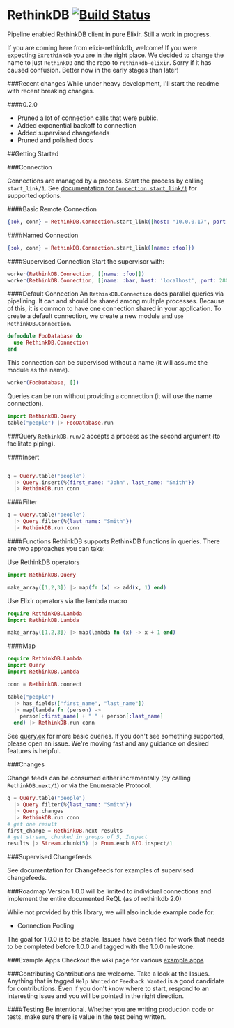 RethinkDB [![Build Status](https://travis-ci.org/hamiltop/rethinkdb-elixir.svg?branch=master)](https://travis-ci.org/hamiltop/rethinkdb-elixir)
===========
Pipeline enabled RethinkDB client in pure Elixir. Still a work in progress.

If you are coming here from elixir-rethinkdb, welcome!
If you were expecting `Exrethinkdb` you are in the right place. We decided to change the name to just `RethinkDB` and the repo to `rethinkdb-elixir`. Sorry if it has caused confusion. Better now in the early stages than later!

###Recent changes
While under heavy development, I'll start the readme with recent breaking changes.

####0.2.0
* Pruned a lot of connection calls that were public.
* Added exponential backoff to connection
* Added supervised changefeeds
* Pruned and polished docs

##Getting Started

###Connection

Connections are managed by a process. Start the process by calling `start_link/1`. See [documentation for `Connection.start_link/1`](http://hexdocs.pm/rethinkdb/RethinkDB.Connection.html#start_link/1) for supported options. 

####Basic Remote Connection
```elixir
{:ok, conn} = RethinkDB.Connection.start_link([host: "10.0.0.17", port: 28015])
```

####Named Connection
```elixir
{:ok, conn} = RethinkDB.Connection.start_link([name: :foo]})
```

####Supervised Connection
Start the supervisor with:
```elixir
worker(RethinkDB.Connection, [[name: :foo]])
worker(RethinkDB.Connection, [[name: :bar, host: 'localhost', port: 28015]])
```

####Default Connection
An `RethinkDB.Connection` does parallel queries via pipelining. It can and should be shared among multiple processes. Because of this, it is common to have one connection shared in your application. To create a default connection, we create a new module and `use RethinkDB.Connection`.
```elixir
defmodule FooDatabase do
  use RethinkDB.Connection
end
```
This connection can be supervised without a name (it will assume the module as the name).
```elixir
worker(FooDatabase, [])
```
Queries can be run without providing a connection (it will use the name connection).
```elixir
import RethinkDB.Query
table("people") |> FooDatabase.run
```

###Query
`RethinkDB.run/2` accepts a process as the second argument (to facilitate piping).

####Insert
```elixir

q = Query.table("people")
  |> Query.insert(%{first_name: "John", last_name: "Smith"})
  |> RethinkDB.run conn
```

####Filter
```elixir
q = Query.table("people")
  |> Query.filter(%{last_name: "Smith"})
  |> RethinkDB.run conn
```

####Functions
RethinkDB supports RethinkDB functions in queries. There are two approaches you can take:

Use RethinkDB operators
```elixir
import RethinkDB.Query

make_array([1,2,3]) |> map(fn (x) -> add(x, 1) end)
```

Use Elixir operators via the lambda macro
```elixir
require RethinkDB.Lambda
import RethinkDB.Lambda

make_array([1,2,3]) |> map(lambda fn (x) -> x + 1 end)
```

####Map
```elixir
require RethinkDB.Lambda
import Query
import RethinkDB.Lambda

conn = RethinkDB.connect

table("people")
  |> has_fields(["first_name", "last_name"])
  |> map(lambda fn (person) ->
    person[:first_name] + " " + person[:last_name]
  end) |> RethinkDB.run conn
```

See [query.ex](lib/rethinkdb/query.ex) for more basic queries. If you don't see something supported, please open an issue. We're moving fast and any guidance on desired features is helpful.

###Changes

Change feeds can be consumed either incrementally (by calling `RethinkDB.next/1`) or via the Enumerable Protocol.

```elixir
q = Query.table("people")
  |> Query.filter(%{last_name: "Smith"})
  |> Query.changes
  |> RethinkDB.run conn
# get one result
first_change = RethinkDB.next results
# get stream, chunked in groups of 5, Inspect
results |> Stream.chunk(5) |> Enum.each &IO.inspect/1
```
###Supervised Changefeeds

See documentation for Changefeeds for examples of supervised changefeeds.

###Roadmap
Version 1.0.0 will be limited to individual connections and implement the entire documented ReQL (as of rethinkdb 2.0)

While not provided by this library, we will also include example code for:

* Connection Pooling

The goal for 1.0.0 is to be stable. Issues have been filed for work that needs to be completed before 1.0.0 and tagged with the 1.0.0 milestone.


###Example Apps
Checkout the wiki page for various [example apps](https://github.com/hamiltop/rethinkdb-elixir/wiki/Example-Apps)


###Contributing
Contributions are welcome. Take a look at the Issues. Anything that is tagged `Help Wanted` or `Feedback Wanted` is a good candidate for contributions. Even if you don't know where to start, respond to an interesting issue and you will be pointed in the right direction.

####Testing
Be intentional. Whether you are writing production code or tests, make sure there is value in the test being written.
